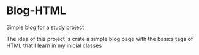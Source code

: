 # Blog-HTML
Simple blog for a study project

The idea of this project is crate a simple blog page with the basics tags of HTML that I learn in my inicial classes
